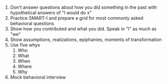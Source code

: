 1. Don't answer questions about how you did something in the past with hypothetical answers of "I would do x"
2. Practice SMART-I and prepare a grid for most commonly asked behavioral questions
3. Show how you contributed and what you did. Speak in "I" as much as "we"
4. Show assumptions, realizations, epiphanies, moments of transformation
5. Use five whys
	1. Who
	2. What
	3. When
	4. Where
	5. Why
6. Mock behavioral interview